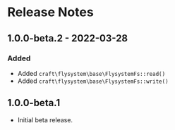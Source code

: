 # Release Notes

## 1.0.0-beta.2 - 2022-03-28

### Added
- Added `craft\flysystem\base\FlysystemFs::read()`
- Added `craft\flysystem\base\FlysystemFs::write()`

## 1.0.0-beta.1
- Initial beta release.
